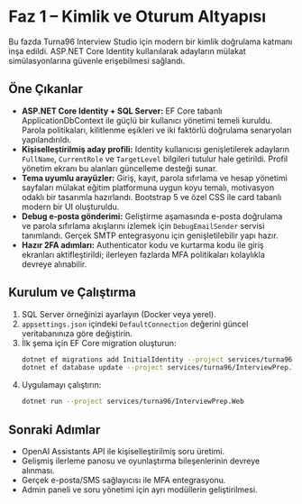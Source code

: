 # Faz 1 – Kimlik ve Oturum Altyapısı

Bu fazda Turna96 Interview Studio için modern bir kimlik doğrulama katmanı inşa edildi. ASP.NET Core Identity kullanılarak adayların mülakat simülasyonlarına güvenle erişebilmesi sağlandı.

## Öne Çıkanlar

- **ASP.NET Core Identity + SQL Server:** EF Core tabanlı ApplicationDbContext ile güçlü bir kullanıcı yönetimi temeli kuruldu. Parola politikaları, kilitlenme eşikleri ve iki faktörlü doğrulama senaryoları yapılandırıldı.
- **Kişiselleştirilmiş aday profili:** Identity kullanıcısı genişletilerek adayların `FullName`, `CurrentRole` ve `TargetLevel` bilgileri tutulur hale getirildi. Profil yönetim ekranı bu alanları güncelleme desteği sunar.
- **Tema uyumlu arayüzler:** Giriş, kayıt, parola sıfırlama ve hesap yönetimi sayfaları mülakat eğitim platformuna uygun koyu temalı, motivasyon odaklı bir tasarımla hazırlandı. Bootstrap 5 ve özel CSS ile card tabanlı modern bir UI oluşturuldu.
- **Debug e-posta gönderimi:** Geliştirme aşamasında e-posta doğrulama ve parola sıfırlama akışlarını izlemek için `DebugEmailSender` servisi tanımlandı. Gerçek SMTP entegrasyonu için genişletilebilir yapı hazır.
- **Hazır 2FA adımları:** Authenticator kodu ve kurtarma kodu ile giriş ekranları aktifleştirildi; ilerleyen fazlarda MFA politikaları kolaylıkla devreye alınabilir.

## Kurulum ve Çalıştırma

1. SQL Server örneğinizi ayarlayın (Docker veya yerel).
2. `appsettings.json` içindeki `DefaultConnection` değerini güncel veritabanınıza göre değiştirin.
3. İlk şema için EF Core migration oluşturun:
   ```bash
   dotnet ef migrations add InitialIdentity --project services/turna96/InterviewPrep.Web
   dotnet ef database update --project services/turna96/InterviewPrep.Web
   ```
4. Uygulamayı çalıştırın:
   ```bash
   dotnet run --project services/turna96/InterviewPrep.Web
   ```

## Sonraki Adımlar

- OpenAI Assistants API ile kişiselleştirilmiş soru üretimi.
- Gelişmiş ilerleme panosu ve oyunlaştırma bileşenlerinin devreye alınması.
- Gerçek e-posta/SMS sağlayıcısı ile MFA entegrasyonu.
- Admin paneli ve soru yönetimi için ayrı modüllerin geliştirilmesi.
